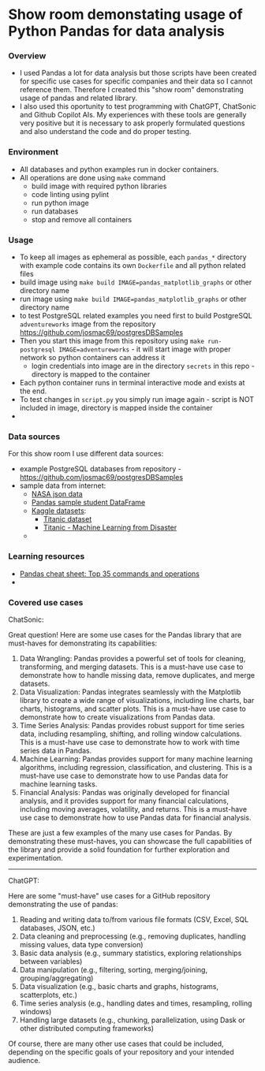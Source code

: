 # Show room demonstating usage of Python Pandas for data analysis

### Overview

* I used Pandas a lot for data analysis but those scripts have been created for specific use cases for specific companies and their data so I cannot reference them. Therefore I created this "show room" demonstrating usage of pandas and related library.
* I also used this oportunity to test programming with ChatGPT, ChatSonic and Github Copilot AIs. My experiences with these tools are generally very positive but it is necessary to ask properly formulated questions and also understand the code and do proper testing.

### Environment

* All databases and python examples run in docker containers.
* All operations are done using `make` command
  * build image with required python libraries
  * code linting using pylint
  * run python image
  * run databases
  * stop and remove all containers

### Usage

* To keep all images as ephemeral as possible, each `pandas_*` directory with example code contains its own `Dockerfile` and all python related files
* build image using `make build IMAGE=pandas_matplotlib_graphs` or other directory name
* run image using `make build IMAGE=pandas_matplotlib_graphs` or other directory name
* to test PostgreSQL related examples you need first to build PostgreSQL `adventureworks` image from the repository https://github.com/josmac69/postgresDBSamples
* Then you start this image from this repository using `make run-postgresql IMAGE=adventureworks` - it will start image with proper network so python containers can address it
  * login credentials into image are in the directory `secrets` in this repo - directory is mapped to the container
* Each python container runs in terminal interactive mode and exists at the end.
* To test changes in `script.py` you simply run image again - script is NOT included in image, directory is mapped inside the container
* 

### Data sources

For this show room I use different data sources:

* example PostgreSQL databases from repository - https://github.com/josmac69/postgresDBSamples
* sample data from internet:
  * [NASA json data](https://data.nasa.gov/data.json)
  * [Pandas sample student DataFrame](https://www.plus2net.com/python/pandas-student.php)
  * [Kaggle datasets](https://www.kaggle.com/datasets):
    * [Titanic dataset](https://www.kaggle.com/datasets/vinicius150987/titanic3)
    * [Titanic - Machine Learning from Disaster](https://www.kaggle.com/c/titanic/data)
  * 

### Learning resources

* [Pandas cheat sheet: Top 35 commands and operations](https://www.educative.io/blog/pandas-cheat-sheet)
* 

### Covered use cases

ChatSonic:

Great question! Here are some use cases for the Pandas library that are must-haves for demonstrating its capabilities:

1. Data Wrangling: Pandas provides a powerful set of tools for cleaning, transforming, and merging datasets. This is a must-have use case to demonstrate how to handle missing data, remove duplicates, and merge datasets.
2. Data Visualization: Pandas integrates seamlessly with the Matplotlib library to create a wide range of visualizations, including line charts, bar charts, histograms, and scatter plots. This is a must-have use case to demonstrate how to create visualizations from Pandas data.
3. Time Series Analysis: Pandas provides robust support for time series data, including resampling, shifting, and rolling window calculations. This is a must-have use case to demonstrate how to work with time series data in Pandas.
4. Machine Learning: Pandas provides support for many machine learning algorithms, including regression, classification, and clustering. This is a must-have use case to demonstrate how to use Pandas data for machine learning tasks.
5. Financial Analysis: Pandas was originally developed for financial analysis, and it provides support for many financial calculations, including moving averages, volatility, and returns. This is a must-have use case to demonstrate how to use Pandas data for financial analysis.

These are just a few examples of the many use cases for Pandas. By demonstrating these must-haves, you can showcase the full capabilities of the library and provide a solid foundation for further exploration and experimentation.

---

ChatGPT:

Here are some "must-have" use cases for a GitHub repository demonstrating the use of pandas:

1. Reading and writing data to/from various file formats (CSV, Excel, SQL databases, JSON, etc.)
2. Data cleaning and preprocessing (e.g., removing duplicates, handling missing values, data type conversion)
3. Basic data analysis (e.g., summary statistics, exploring relationships between variables)
4. Data manipulation (e.g., filtering, sorting, merging/joining, grouping/aggregating)
5. Data visualization (e.g., basic charts and graphs, histograms, scatterplots, etc.)
6. Time series analysis (e.g., handling dates and times, resampling, rolling windows)
7. Handling large datasets (e.g., chunking, parallelization, using Dask or other distributed computing frameworks)

Of course, there are many other use cases that could be included, depending on the specific goals of your repository and your intended audience.
